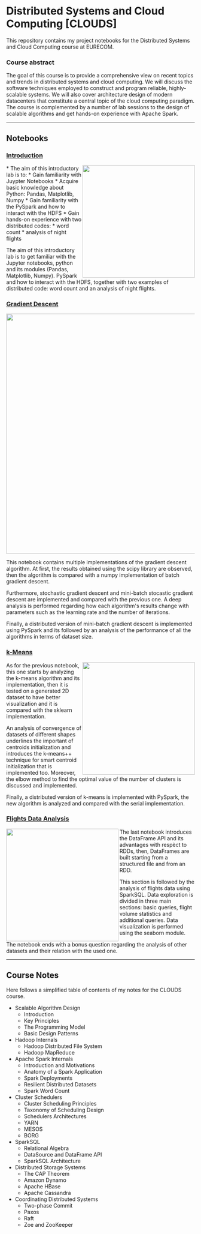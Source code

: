 # Distributed Systems and Cloud Computing [CLOUDS]
This repository contains my project notebooks for the Distributed Systems and Cloud Computing course at EURECOM.

### Course abstract
The goal of this course is to provide a comprehensive view on recent topics and trends in distributed systems and cloud computing. We will discuss the software techniques employed to construct and program reliable, highly-scalable systems. We will also cover architecture design of modern datacenters that constitute a central topic of the cloud computing paradigm. The course is complemented by a number of lab sessions to the design of scalable algorithms and get hands-on experience with Apache Spark.

***
## Notebooks
### [Introduction](https://)
<img align="right" src="images/intro_img.png" width="300">
* The aim of this introductory lab is to:
* Gain familiarity with Juypter Notebooks
* Acquire basic knowledge about Python: Pandas, Matplotlib, Numpy
* Gain familiarity with the PySpark and how to interact with the HDFS
* Gain hands-on experience with two distributed codes: 
   * word count 
   * analysis of night flights


The aim of this introductory lab is to get familiar with
   the Jupyter notebooks, 
   python and its modules (Pandas, Matplotlib, Numpy). 
   PySpark and how to interact with the HDFS, together with two examples of distributed code: word count and an analysis of night flights.

### [Gradient Descent](https://)
<p align="center">
<img src="images/sgd_img.png" width="640">
</p>

This notebook contains multiple implementations of the gradient descent algorithm. At first, the results obtained using the scipy library are observed, then the algorithm is compared with a numpy implementation of batch gradient descent.

Furthermore, stochastic gradient descent and mini-batch stocastic gradient descent are implemented and compared with the previous one. A deep analysis is performed regarding how each algorithm's results change with parameters such as the learning rate and the number of iterations.

Finally, a distributed version of mini-batch gradient descent is implemented using PySpark and its followed by an analysis of the performance of all the algorithms in terms of dataset size.

### [k-Means](https:)
<img align="right" src="images/kmeans_img.png" width="300">

As for the previous notebook, this one starts by analyzing the k-means algorithm and its implementation, then it is tested on a generated 2D dataset to have better visualization and it is compared with the sklearn implementation.

An analysis of convergence of datasets of different shapes underlines the important of centroids initialization and introduces the k-means++ technique for smart centroid initialization that is implemented too. Moreover, the elbow method to find the optimal value of the number of clusters is discussed and implemented.

Finally, a distributed version of k-means is implemented with PySpark, the new algorithm is analyzed and compared with the serial implementation.

### [Flights Data Analysis](https:)
<img align="left" src="images/flights_img.png" width="300">

The last notebook introduces the DataFrame API and its advantages with respèct to RDDs, then, DataFrames are built starting from a structured file and from an RDD.

This section is followed by the analysis of flights data using SparkSQL. Data exploration is divided in three main sections: basic queries, flight volume statistics and additional queries. Data visualization is performed using the seaborn module.

The notebook ends with a bonus question regarding the analysis of other datasets and their relation with the used one.

***
## Course Notes
Here follows a simplified table of contents of my notes for the CLOUDS course.

 * Scalable Algorithm Design 
   * Introduction
   * Key Principles
   * The Programming Model
   * Basic Design Patterns
 * Hadoop Internals
   * Hadoop Distributed File System
   * Hadoop MapReduce
 * Apache Spark Internals
   * Introduction and Motivations
   * Anatomy of a Spark Application
   * Spark Deployments
   * Resilient Distributed Datasets
   * Spark Word Count
 * Cluster Schedulers
   * Cluster Scheduling Principles
   * Taxonomy of Scheduling Design
   * Schedulers Architectures
   * YARN
   * MESOS
   * BORG
 * SparkSQL
   * Relational Algebra
   * DataSource and DataFrame API
   * SparkSQL Architecture
 * Distributed Storage Systems
   * The CAP Theorem
   * Amazon Dynamo
   * Apache HBase
   * Apache Cassandra
 * Coordinating Distributed Systems
   * Two-phase Commit
   * Paxos
   * Raft
   * Zoe and ZooKeeper 
